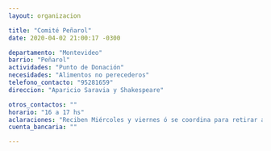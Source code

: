 ```yaml
---
layout: organizacion

title: "Comité Peñarol"
date: 2020-04-02 21:00:17 -0300

departamento: "Montevideo"
barrio: "Peñarol"
actividades: "Punto de Donación"
necesidades: "Alimentos no perecederos"
telefono_contacto: "95281659"
direccion: "Aparicio Saravia y Shakespeare"

otros_contactos: ""
horario: "16 a 17 hs"
aclaraciones: "Reciben Miércoles y viernes ó se coordina para retirar a domicilio."
cuenta_bancaria: ""

---
```

